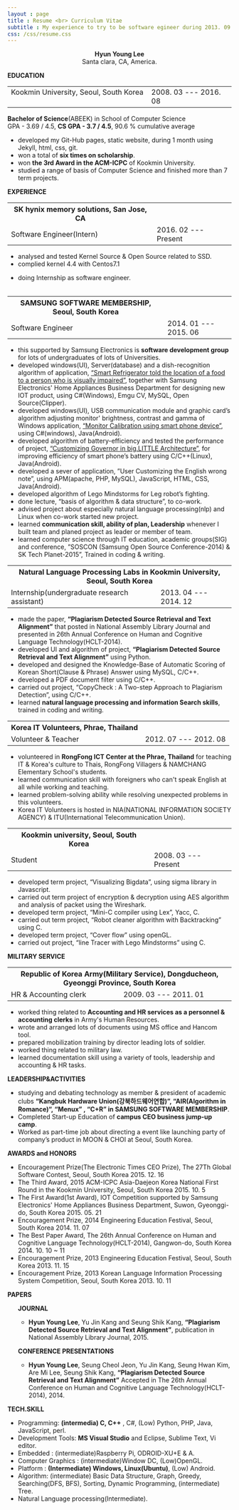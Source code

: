 ```yaml
---
layout : page
title : Resume <br> Curriculum Vitae
subtitle : My experience to try to be software egineer during 2013. 09 ~ 2015.12. <br> Now working for Software development at Silicon-Valley in 2016
css: /css/resume.css
---
```

<p style="text-align:center;">
<b>Hyun Young Lee</b><br>
Santa clara, CA, America.
</p>

<p title = "EDUCATION___________________________________________">
<b class = "size-up">EDUCATION</b>
<table>
  <tr>
     <td>
       Kookmin University, Seoul, South Korea &nbsp;&nbsp;&nbsp;
     </td>
     <td class="right-align">
       2008. 03 --- 2016. 08
     </td>
  </tr>
</table>
<strong>Bachelor of Science</strong>(ABEEK) in School of Computer Science<br>
GPA - 3.69 / 4.5, <b>CS GPA - 3.7 / 4.5</b>, 90.6 % cumulative average<br>
<ul>
  <li>developed my Git-Hub pages, static website, during 1 month using Jekyll, html, css, git.</li> 
  <li>won a total of <b>six times on scholarship</b>.</li>  
  <li>won <b>the 3rd Award in the ACM-ICPC</b> of Kookmin University.</li>
  <li>studied a range of basis of Computer Science and finished more than 7 term projects.</li>
</ul>
</p>

<p title = "EXPERIENCE___________________________________________">
<b class = "size-up">EXPERIENCE</b>
<table>
 <tr>
    <th>
      SK hynix memory solutions, San Jose, CA
    </th>
  </tr>
  <tr>
    <td>
      Software Engineer(Intern)
    </td>
    <td  class="right-align">
      2016. 02 --- Present 
    </td>
  </tr>
</table>
<ul>
  <li>analysed and tested Kernel Source & Open Source related to SSD.</li>
  <li>complied kernel 4.4 with Centos7.1</li>
</ul>

- doing Internship as software engineer.<br><br>
<table>
 <tr>
    <th>
      SAMSUNG SOFTWARE MEMBERSHIP, Seoul, South Korea
    </th>
  </tr>
  <tr>
    <td>
      Software Engineer
    </td>
    <td  class="right-align">
      2014. 01 --- 2015. 06 
    </td>
  </tr>
</table>
<ul>
  <li>this supported by Samsung Electronics is <b>software development group</b> for lots of undergraduates of lots of Universities.</li>
  <li>developed windows(UI), Server(database) and a dish-recognition algorithm of application, <a href="https://www.youtube.com/watch?v=Cgth5cEyfYA">“Smart Refrigerator told the location of a food to a person who is visually impaired”</a>, together with Samsung Electronics' Home Appliances Business Department for designing new IOT product, using C#(Windows), Emgu CV, MySQL, Open Source(Clipper).</li>
  <li>developed windows(UI), USB communication module and graphic card’s algorithm adjusting monitor' brightness, contrast and gamma of Windows application, <a href = "https://www.youtube.com/watch?v=VV-9Z3wccQs">“Monitor Calibration using smart phone device”</a>, using C#(windows), Java(Android).</li>
  <li>developed algorithm of battery-efficiency and tested the performance of project, <a href = "https://www.youtube.com/watch?v=K1lXRJxumwQ">“Customizing Governor in big.LITTLE Architecture”</a>, for improving efficiency of smart phone’s battery using C/C++(Linux), Java(Android).</li>
  <li>developed a sever of application, ”User Customizing the English wrong note”, using APM(apache, PHP, MySQL), JavaScript, HTML, CSS, Java(Android).</li>
  <li>developed algorithm of Lego Mindstorms for Leg robot’s fighting.</li>
  <li>done lecture, “basis of algorithm & data structure”, to co-work.</li>
  <li>advised project about especially natural language processing(nlp) and Linux when co-work started new project.</li>
  <li>learned <b>communication skill, ability of plan, Leadership</b> whenever I built team and planed project as leader or member of team.</li>
  <li>learned computer science through IT education, academic groups(SIG) and conference, ”SOSCON (Samsung Open Source Conference-2014) & SK Tech Planet-2015”, Trained in coding & writing.</li>
</ul>


<table>
  <tr>
    <th colspan ="2">
      Natural Language Processing Labs in Kookmin University, Seoul, South Korea
    </th>
  </tr>
  <tr>
    <td>
      Internship(undergraduate research assistant)
    </td>
    <td  class="right-align">
      2013. 04 --- 2014. 12
    </td>
  </tr>
</table>
<ul>
  <li>made the paper, <b>“Plagiarism Detected Source Retrieval and Text Alignment”</b> that posted in National Assembly Library Journal and presented in 26th Annual Conference on Human and Cognitive Language Technology(HCLT-2014).</li>
  <li>developed UI and algorithm of project, <b><!-- 추가영상이 있으면 링크하자--->“Plagiarism Detected Source Retrieval and Text Alignment”</b> using Python.</li>
  <li>developed and designed the Knowledge-Base of Automatic Scoring of Korean Short(Clause & Phrase) Answer using MySQL, C/C++.</li>
  <li>developed a PDF document filter using C/C++.</li>
  <li>carried out project, “CopyCheck : A Two-step  Approach  to Plagiarism Detection”, using C/C++.</li>
  <li>learned <b>natural language processing and information Search skills</b>, trained in coding and writing.</li>
</ul>

<table>
  <tr>
    <th>
      Korea IT Volunteers, Phrae, Thailand
    </th>
  </tr>
  <tr>
    <td>
      Volunteer & Teacher
    </td>
    <td  class="right-align">
      2012. 07 --- 2012. 08
    </td>
  </tr>
</table>
<ul>
  <li>volunteered in <b>RongFong ICT Center at the Phrae, Thailand</b> for teaching IT & Korea's culture to Thais, RongFong Villagers & NAMCHANG Elementary School's students.</li>
  <li>learned communication skill with foreigners who can't speak English at all while working and teaching. </li>
  <li>learned problem-solving ability while resolving unexpected problems in this volunteers.</li>
  <li>Korea IT Volunteers is hosted in NIA(NATIONAL INFORMATION SOCIETY AGENCY) & ITU(International Telecommunication Union).</li>
</ul>

<table>
  <tr>
    <th>
      Kookmin university, Seoul, South Korea
    </th>
  </tr>
  <tr>
    <td>
      Student
    </td>
    <td  class="right-align">
      2008. 03 --- Present
    </td>
  </tr>
</table>
<ul>
  <li>developed term project, “Visualizing Bigdata”, using sigma library in Javascript.</li>
  <li>carried out term project of encryption & decryption using AES algorithm and analysis of packet using the Wireshark.</li>
  <li>developed term project, “Mini-C compiler using Lex”, Yacc, C.</li>
  <li>carried out term project, “Robot cleaner algorithm with Backtracking” using C.</li>
  <li>developed term project, “Cover flow” using openGL.</li>
  <li>carried out project, “line Tracer with Lego Mindstorms” using C.</li>
</ul>
</p>

<p title = "MILITARY SERVICE _________________________________">
<b class = "size-up">MILITARY SERVICE</b>
<table>
  <tr>
    <th colspan ="2">
      Republic of Korea Army(Military Service), Dongducheon, Gyeonggi Province, South Korea
    </th>
  </tr>
  <tr>
    <td>
      HR & Accounting clerk
    </td>
    <td  class="right-align">
      2009. 03 --- 2011. 01
    </td>
  </tr>
</table>
<ul>
  <li>worked thing related to <b>Accounting and HR services as a personnel & accounting clerks</b> in Army's Human Resources.</li>
  <li>wrote and arranged lots of documents using MS office and Hancom tool.</li>
  <li>prepared mobilization training by director leading lots of soldier.</li>
  <li>worked thing related to military law.</li>
  <li>learned documentation skill using a variety of tools, leadership and accounting & HR tasks.</li>
</ul>
</p>


<p title = "LEADERSHIP&ACTIVITIES_____________________________">
<b class = "size-up">LEADERSHIP&ACTIVITIES</b>
<ul>
  <li>studying and debating technology as member & president of academic clubs <b>“Kangbuk Hardware Union(강북하드웨어연합)”,  “AIR(Algorithm in Romance)“, “Menux” , “C+R” in SAMSUNG SOFTWARE MEMBERSHIP</b>.</li>
  <li>Completed Start-up Education of <b>campus CEO business jump-up camp</b>.</li>
  <li>Worked as part-time job about directing a event like launching party of company’s product in MOON & CHOI at Seoul, South Korea.</li>
</ul>
</p>

<p title = "AWARDS and HONORS _________________________________">
<b class = "size-up">AWARDS and HONORS</b>
<ul>
  <li>Encouragement Prize(The Electronic Times CEO Prize), The 27Th Global Software Contest, Seoul, South Korea 2015. 12. 16</li>
  <li>The Third Award, 2015 ACM-ICPC Asia-Daejeon Korea National First Round in the Kookmin University, Seoul, South Korea 2015. 10. 5</li>
  <li>The First Award(1st Award), IOT Competition supported by Samsung Electronics' Home Appliances Business Department, Suwon, Gyeonggi-do, South Korea 2015. 05. 21</li>
  <li>Encouragement Prize, 2014 Engineering Education Festival, Seoul, South Korea 2014. 11. 07</li>
  <li>The Best Paper Award, The 26th Annual Conference on Human and Cognitive Language Technology(HCLT-2014), Gangwon-do, South Korea 2014. 10. 10 ~ 11</li>
  <li>Encouragement Prize, 2013 Engineering Education Festival, Seoul, South Korea 2013. 11. 15</li>
  <li>Encouragement Prize, 2013 Korean Language Information Processing System Competition, Seoul, South Korea 2013. 10. 11</li>
</ul>
</p>

<p title = "PAPERS________________________________________________">
<b class = "size-up">PAPERS</b>
<ul style="list-style-type:none">
  <li>
    <b>JOURNAL</b>
  </li>
  <ul>
    <li><b>Hyun Young Lee</b>, Yu Jin Kang and Seung Shik Kang, <b>“Plagiarism Detected Source Retrieval and Text Alignment”</b>, publication in National Assembly Library Journal, 2015.</li>
  </ul>
</ul>

<ul style="list-style-type:none">
  <li>
    <b>CONFERENCE PRESENTATIONS</b>
  </li>
  <ul>
    <li><b>Hyun Young Lee</b>, Seung Cheol Jeon, Yu Jin Kang, Seung Hwan Kim, Are Mi Lee, Seung Shik Kang, <b>“Plagiarism Detected Source Retrieval and Text Alignment”</b> Accepted in The 26th Annual Conference on Human and Cognitive Language Technology(HCLT-2014), 2014.
    </li>
  </ul>
</ul>

</p>

<p title ="TECH.SKILL___________________________________________">
<b class="size-up">TECH.SKILL</b>
<ul>
  <li>Programming: <b>(intermedia) C, C++</b> , C#, (Low) Python, PHP, Java, JavaScript, perl.</li>
  <li>Development Tools: <b>MS Visual Studio</b> and Eclipse, Sublime Text, Vi editor.</li>
  <li>Embedded : (intermediate)Raspberry Pi, ODROID-XU+E & A.</li>
  <li>Computer Graphics : (intermediate)Window DC, (Low)OpenGL.</li>
  <li>Platform : <b>(Intermediate) Windows, Linux(Ubuntu)</b>, (Low) Android.</li>
  <li>Algorithm: (intermediate) Basic Data Structure, Graph, Greedy, Searching(DFS, BFS), Sorting, Dynamic Programming, (intermediate) Tree.</li>
  <li>Natural Language processing(Intermediate).</li>
</ul>
</p>
